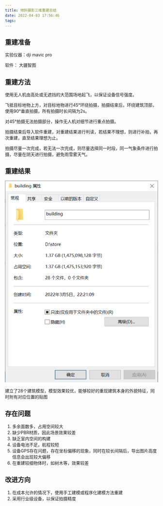 ```yaml
---
title: 倾斜摄影三维重建总结
date: 2022-04-03 17:56:46
tags:
---
```


## 重建准备

实验仪器：dji mavic pro

软件： 大疆智图
<!-- more -->
## 重建方法

使用无人机由高处或无遮挡的大范围场地起飞，以保证设备信号强度。

飞抵目标地物上方，对目标地物进行45°环绕拍摄，拍摄结束后，环绕建筑顶部，使用90°垂直拍摄，所有拍摄时长间隔为2s。

对45°拍摄无法拍摄部分，操作无人机对细节进行重点拍摄。

拍摄结束后导入软件重建，对重建结果进行判读，若结果不理想，则进行补拍，再次重建，直至结果理想为止。

拍摄尽量一次完成，若无法一次完成，则尽量选择同一时段，同一气象条件进行拍摄，尽量在阴天进行拍摄，避免雨雪雾天气。

## 重建结果

![重建结果](https://raw.githubusercontent.com/springfieldpsk/finalTestStore/master/pic/%E9%87%8D%E5%BB%BA%E7%BB%93%E6%9E%9C.png)

建立了28个建筑模型，模型效果较优，能够较好的重现建筑本身的外貌特征，同时附有对应位置的贴图

## 存在问题

1. 多余面数多，占用空间较大
2. 缺少PBR材质，因此场景效果较差
3. 缺乏室内空间的构建
4. 设备电池不足，航程较短
5. 设备GPS存在问题，存在坐标偏移的现象，同时在较长间隔后，导出图片高度信息会出现较大偏移
6. 在重建较细物体时，如树木等，效果较差

## 改进方向

1. 在成本允许的情况下，使用手工建模或程序化建模方法重建
2. 采用行业级设备，以保证拍摄精度